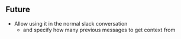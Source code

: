 ## Future

- Allow using it in the normal slack conversation
  - and specify how many previous messages to get context from
